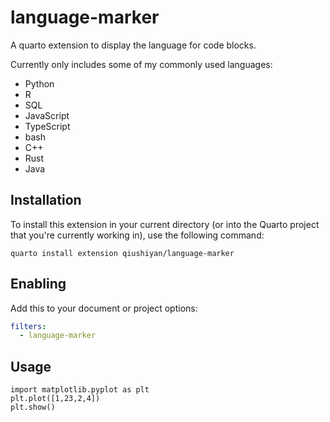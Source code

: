 # language-marker

A quarto extension to display the language for code blocks.

Currently only includes some of my commonly used languages:

- Python
- R
- SQL
- JavaScript
- TypeScript
- bash
- C++
- Rust
- Java

## Installation

To install this extension in your current directory (or into the Quarto project that you're currently working in),  use the following command:

```
quarto install extension qiushiyan/language-marker
```

## Enabling

Add this to your document or project options:

```yaml
filters:
  - language-marker
```

## Usage

```{.python display-language}
import matplotlib.pyplot as plt
plt.plot([1,23,2,4])
plt.show()
```
